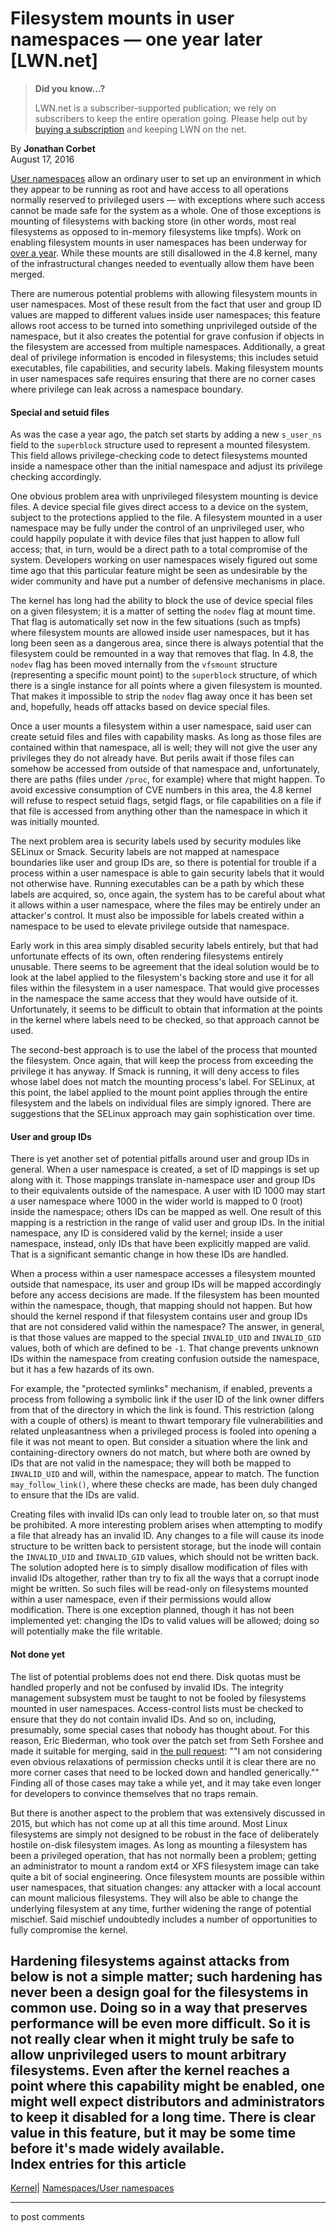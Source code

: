# Filesystem mounts in user namespaces — one year later [LWN.net]

> **Did you know...?**
> 
> LWN.net is a subscriber-supported publication; we rely on subscribers to keep the entire operation going. Please help out by [buying a subscription](/Promo/nst-nag4/subscribe) and keeping LWN on the net. 

By **Jonathan Corbet**  
August 17, 2016 

[User namespaces](/Articles/532593/) allow an ordinary user to set up an environment in which they appear to be running as root and have access to all operations normally reserved to privileged users — with exceptions where such access cannot be made safe for the system as a whole. One of those exceptions is mounting of filesystems with backing store (in other words, most real filesystems as opposed to in-memory filesystems like tmpfs). Work on enabling filesystem mounts in user namespaces has been underway for [over a year](/Articles/652468/). While these mounts are still disallowed in the 4.8 kernel, many of the infrastructural changes needed to eventually allow them have been merged. 

There are numerous potential problems with allowing filesystem mounts in user namespaces. Most of these result from the fact that user and group ID values are mapped to different values inside user namespaces; this feature allows root access to be turned into something unprivileged outside of the namespace, but it also creates the potential for grave confusion if objects in the filesystem are accessed from multiple namespaces. Additionally, a great deal of privilege information is encoded in filesystems; this includes setuid executables, file capabilities, and security labels. Making filesystem mounts in user namespaces safe requires ensuring that there are no corner cases where privilege can leak across a namespace boundary. 

#### Special and setuid files

As was the case a year ago, the patch set starts by adding a new `s_user_ns` field to the `superblock` structure used to represent a mounted filesystem. This field allows privilege-checking code to detect filesystems mounted inside a namespace other than the initial namespace and adjust its privilege checking accordingly. 

One obvious problem area with unprivileged filesystem mounting is device files. A device special file gives direct access to a device on the system, subject to the protections applied to the file. A filesystem mounted in a user namespace may be fully under the control of an unprivileged user, who could happily populate it with device files that just happen to allow full access; that, in turn, would be a direct path to a total compromise of the system. Developers working on user namespaces wisely figured out some time ago that this particular feature might be seen as undesirable by the wider community and have put a number of defensive mechanisms in place. 

The kernel has long had the ability to block the use of device special files on a given filesystem; it is a matter of setting the `nodev` flag at mount time. That flag is automatically set now in the few situations (such as tmpfs) where filesystem mounts are allowed inside user namespaces, but it has long been seen as a dangerous area, since there is always potential that the filesystem could be remounted in a way that removes that flag. In 4.8, the `nodev` flag has been moved internally from the `vfsmount` structure (representing a specific mount point) to the `superblock` structure, of which there is a single instance for all points where a given filesystem is mounted. That makes it impossible to strip the `nodev` flag away once it has been set and, hopefully, heads off attacks based on device special files. 

Once a user mounts a filesystem within a user namespace, said user can create setuid files and files with capability masks. As long as those files are contained within that namespace, all is well; they will not give the user any privileges they do not already have. But perils await if those files can somehow be accessed from outside of that namespace and, unfortunately, there are paths (files under `/proc`, for example) where that might happen. To avoid excessive consumption of CVE numbers in this area, the 4.8 kernel will refuse to respect setuid flags, setgid flags, or file capabilities on a file if that file is accessed from anything other than the namespace in which it was initially mounted. 

The next problem area is security labels used by security modules like SELinux or Smack. Security labels are not mapped at namespace boundaries like user and group IDs are, so there is potential for trouble if a process within a user namespace is able to gain security labels that it would not otherwise have. Running executables can be a path by which these labels are acquired, so, once again, the system has to be careful about what it allows within a user namespace, where the files may be entirely under an attacker's control. It must also be impossible for labels created within a namespace to be used to elevate privilege outside that namespace. 

Early work in this area simply disabled security labels entirely, but that had unfortunate effects of its own, often rendering filesystems entirely unusable. There seems to be agreement that the ideal solution would be to look at the label applied to the filesystem's backing store and use it for all files within the filesystem in a user namespace. That would give processes in the namespace the same access that they would have outside of it. Unfortunately, it seems to be difficult to obtain that information at the points in the kernel where labels need to be checked, so that approach cannot be used. 

The second-best approach is to use the label of the process that mounted the filesystem. Once again, that will keep the process from exceeding the privilege it has anyway. If Smack is running, it will deny access to files whose label does not match the mounting process's label. For SELinux, at this point, the label applied to the mount point applies through the entire filesystem and the labels on individual files are simply ignored. There are suggestions that the SELinux approach may gain sophistication over time. 

#### User and group IDs

There is yet another set of potential pitfalls around user and group IDs in general. When a user namespace is created, a set of ID mappings is set up along with it. Those mappings translate in-namespace user and group IDs to their equivalents outside of the namespace. A user with ID 1000 may start a user namespace where 1000 in the wider world is mapped to 0 (root) inside the namespace; others IDs can be mapped as well. One result of this mapping is a restriction in the range of valid user and group IDs. In the initial namespace, any ID is considered valid by the kernel; inside a user namespace, instead, only IDs that have been explicitly mapped are valid. That is a significant semantic change in how these IDs are handled. 

When a process within a user namespace accesses a filesystem mounted outside that namespace, its user and group IDs will be mapped accordingly before any access decisions are made. If the filesystem has been mounted within the namespace, though, that mapping should not happen. But how should the kernel respond if that filesystem contains user and group IDs that are not considered valid within the namespace? The answer, in general, is that those values are mapped to the special `INVALID_UID` and `INVALID_GID` values, both of which are defined to be `-1`. That change prevents unknown IDs within the namespace from creating confusion outside the namespace, but it has a few hazards of its own. 

For example, the "protected symlinks" mechanism, if enabled, prevents a process from following a symbolic link if the user ID of the link owner differs from that of the directory in which the link is found. This restriction (along with a couple of others) is meant to thwart temporary file vulnerabilities and related unpleasantness when a privileged process is fooled into opening a file it was not meant to open. But consider a situation where the link and containing-directory owners do not match, but where both are owned by IDs that are not valid in the namespace; they will both be mapped to `INVALID_UID` and will, within the namespace, appear to match. The function `may_follow_link()`, where these checks are made, has been duly changed to ensure that the IDs are valid. 

Creating files with invalid IDs can only lead to trouble later on, so that must be prohibited. A more interesting problem arises when attempting to modify a file that already has an invalid ID. Any changes to a file will cause its inode structure to be written back to persistent storage, but the inode will contain the `INVALID_UID` and `INVALID_GID` values, which should not be written back. The solution adopted here is to simply disallow modification of files with invalid IDs altogether, rather than try to fix all the ways that a corrupt inode might be written. So such files will be read-only on filesystems mounted within a user namespace, even if their permissions would allow modification. There is one exception planned, though it has not been implemented yet: changing the IDs to valid values will be allowed; doing so will potentially make the file writable. 

#### Not done yet

The list of potential problems does not end there. Disk quotas must be handled properly and not be confused by invalid IDs. The integrity management subsystem must be taught to not be fooled by filesystems mounted in user namespaces. Access-control lists must be checked to ensure that they do not contain invalid IDs. And so on, including, presumably, some special cases that nobody has thought about. For this reason, Eric Biederman, who took over the patch set from Seth Forshee and made it suitable for merging, said in [the pull request](https://git.kernel.org/linus/a867d7349e94b6409b08629886a819f802377e91): ""I am not considering even obvious relaxations of permission checks until it is clear there are no more corner cases that need to be locked down and handled generically."" Finding all of those cases may take a while yet, and it may take even longer for developers to convince themselves that no traps remain. 

But there is another aspect to the problem that was extensively discussed in 2015, but which has not come up at all this time around. Most Linux filesystems are simply not designed to be robust in the face of deliberately hostile on-disk filesystem images. As long as mounting a filesystem has been a privileged operation, that has not normally been a problem; getting an administrator to mount a random ext4 or XFS filesystem image can take quite a bit of social engineering. Once filesystem mounts are possible within user namespaces, that situation changes: any attacker with a local account can mount malicious filesystems. They will also be able to change the underlying filesystem at any time, further widening the range of potential mischief. Said mischief undoubtedly includes a number of opportunities to fully compromise the kernel. 

Hardening filesystems against attacks from below is not a simple matter; such hardening has never been a design goal for the filesystems in common use. Doing so in a way that preserves performance will be even more difficult. So it is not really clear when it might truly be safe to allow unprivileged users to mount arbitrary filesystems. Even after the kernel reaches a point where this capability might be enabled, one might well expect distributors and administrators to keep it disabled for a long time. There is clear value in this feature, but it may be some time before it's made widely available.  
Index entries for this article  
---  
[Kernel](/Kernel/Index)| [Namespaces/User namespaces](/Kernel/Index#Namespaces-User_namespaces)  
  


* * *

to post comments 
